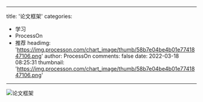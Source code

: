 
---
title: '论文框架'
categories: 
 - 学习
 - ProcessOn
 - 推荐
headimg: 'https://img.processon.com/chart_image/thumb/58b7e04be4b01e7741847106.png'
author: ProcessOn
comments: false
date: 2022-03-18 08:25:31
thumbnail: 'https://img.processon.com/chart_image/thumb/58b7e04be4b01e7741847106.png'
---

<div>   
<img class="thumb" alt="论文框架" src="https://img.processon.com/chart_image/thumb/58b7e04be4b01e7741847106.png" referrerpolicy="no-referrer">
<p></p>  
</div>
            